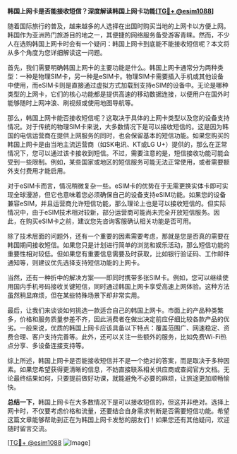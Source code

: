 **韩国上网卡是否能接收短信？深度解读韩国上网卡功能[[TG💪+ @esim1088](https://t.me/s/esim1088)]**

随着国际旅行的普及，越来越多的人选择在出国时购买当地的上网卡以方便上网。韩国作为亚洲热门旅游目的地之一，其便捷的网络服务备受游客青睐。然而，不少人在选购韩国上网卡时会有一个疑问：韩国上网卡到底能不能接收短信呢？本文将从多个角度为您详细解读这一问题。

首先，我们需要明确韩国上网卡的主要功能是什么。韩国上网卡通常分为两种类型：一种是物理SIM卡，另一种是eSIM卡。物理SIM卡需要插入手机或其他设备中使用，而eSIM卡则是直接通过虚拟方式加载到支持eSIM的设备中。无论是哪种类型的上网卡，它们的核心功能都是提供高速的移动数据连接，以便用户在国外时能够随时上网冲浪、刷视频或使用地图导航等。

那么，韩国上网卡能否接收短信呢？这取决于具体的上网卡类型以及您的设备支持情况。对于传统的物理SIM卡来说，大多数情况下是可以接收短信的。这是因为韩国的电信运营商在提供上网服务的同时，也会保留基本的短信功能。如果您购买的韩国上网卡是由当地主流运营商（如SK电讯、KT或LG U+）提供的，那么在正常情况下，您可以通过该卡接收到短信。不过，需要注意的是，短信接收功能可能会受到一些限制。例如，某些国家或地区的短信服务可能无法正常使用，或者需要额外支付费用才能启用。

对于eSIM卡而言，情况稍微复杂一些。eSIM卡的优势在于无需更换实体卡即可实现全球漫游，但它也意味着您必须确保自己的设备支持eSIM功能。如果您的设备兼容eSIM，并且运营商允许短信功能，那么理论上也是可以接收短信的。但实际情况中，由于eSIM技术相对较新，部分运营商可能尚未完全开放短信服务。因此，在购买eSIM卡之前，建议您先咨询客服确认相关功能是否可用。

除了技术层面的问题外，还有一个重要的因素需要考虑，那就是您是否真的需要在韩国期间接收短信。如果您只是计划进行简单的浏览和娱乐活动，那么短信功能的重要性相对较低。但如果您有重要信息需要及时获取，比如银行验证码、工作邮件通知等，则建议优先选择支持短信功能的上网卡。

当然，还有一种折中的解决方案——即同时携带多张SIM卡。例如，您可以继续使用国内手机号码接收关键短信，同时通过韩国上网卡享受高速上网体验。这种方法虽然稍显麻烦，但在某些特殊场景下却非常实用。

最后，让我们来谈谈如何挑选一款适合自己的韩国上网卡。市面上的产品种类繁多，价格和服务质量参差不齐，因此消费者在做出决定前应仔细比较各款产品的优劣。一般来说，优质的韩国上网卡应该具备以下特点：覆盖范围广、网速稳定、资费合理、客户支持完善等。此外，还可以关注一些额外的服务，比如免费Wi-Fi热点分享、多设备连接支持等。

综上所述，韩国上网卡是否能接收短信并不是一个绝对的答案，而是取决于多种因素。如果您希望获得更清晰的信息，不妨直接联系相关供应商或查阅官方文档。无论最终结果如何，只要提前做好功课，就能避免不必要的麻烦，让旅途更加顺畅愉快。

**总结一下**，韩国上网卡在大多数情况下是可以接收短信的，但这并非绝对。选择上网卡时，不仅要考虑价格和流量，还要结合自身需求判断是否需要短信功能。希望这篇文章能够帮助到正在为韩国上网卡发愁的朋友们！如果您还有其他疑问，欢迎随时留言交流。

[[TG💪+ @esim1088](https://t.me/s/esim1088) ![Image](https://i.postimg.cc/4NQfJmqS/Snipaste-2025-05-13-00-14-12.png)]